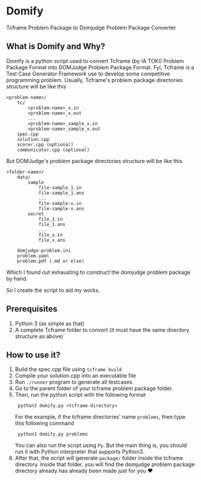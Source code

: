 # Domify

Tcframe Problem Package to Domjudge Problem Package Converter

## What is Domify and Why?

Domify is a python script used to convert Tcframe (by IA TOKI) Problem Package Format into DOMJudge Problem Package Format. Fyi, Tcframe is a Test Case Generator Framework use to develop some competitive programming problem. Usually, Tcframe's problem package directories structure will be like this

```
<problem-name>/
    tc/
        <problem-name>_x.in
        <problem-name>_x.out
        ...
        <problem-name>_sample_x.in
        <problem-name>_sample_x.out
    spec.cpp
    solution.cpp
    scorer.cpp (optional)
    communicator.cpp (optional)
```

But DOMJudge's problem package directories structure will be like this

```
<folder-name>/
    data/
        sample
            file-sample_1.in
            file-sample_1.ans
            ...
            file-sample-x.in
            file-sample-x.ans
        secret
            file_1.in
            file_1.ans
            ...
            file_x.in
            file_x.ans

    domjudge-problem.ini
    problem.yaml
    problem.pdf (.md or else)
```

Which I found out exhausting to construct the domjudge problem package by hand.

So I create the script to aid my works.

## Prerequisites

1. Python 3 (as simple as that)
2. A complete Tcframe folder to convert (it must have the same directory structure as above)

## How to use it?

1. Build the spec.cpp file using `tcframe build`
2. Compile your solution.cpp into an executable file
3. Run `./runner` program to generate all testcases
4. Go to the parent folder of your tcframe problem package folder.
5. Then, run the python script with the following format
   ```
    python3 domify.py <tcframe-directory>
   ```
   For the example, if the tcframe directories' name `problems`, then type this following command
   ```
    python3 domify.py problems
   ```
   You can also run the script using `Py`. But the main thing is, you should run it with Python interpreter that supports Python3.
6. After that, the script will generate `package/` folder inside the tcframe directory. Inside that folder, you will find the domjudge problem package directory already has already been made just for you ❤️
